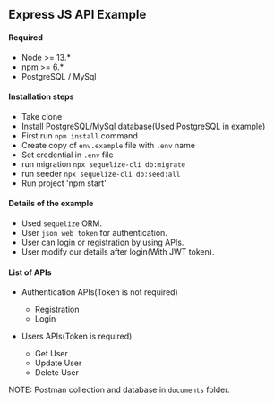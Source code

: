 ## Express JS API Example

#### Required
- Node >= 13.*
- npm >= 6.*
- PostgreSQL / MySql

#### Installation steps
- Take clone 
- Install PostgreSQL/MySql database(Used PostgreSQL in example)
- First run `npm install` command
- Create copy of `env.example` file with `.env` name
- Set credential in `.env` file
- run migration `npx sequelize-cli db:migrate`
- run seeder `npx sequelize-cli db:seed:all`
- Run project 'npm start'

#### Details of the example
- Used `sequelize` ORM.
- User `json web token` for authentication.
- User can login or registration by using APIs.
- User modify our details after login(With JWT token).

#### List of APIs
- Authentication APIs(Token is not required)
    - Registration
    - Login
    
- Users APIs(Token is required)
    - Get User
    - Update User
    - Delete User


NOTE: Postman collection and database in `documents` folder.